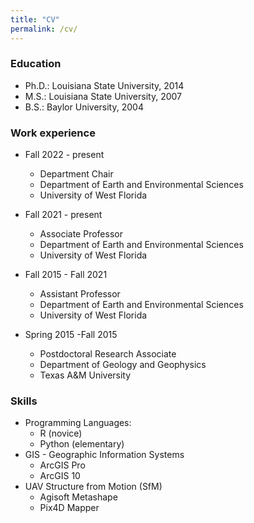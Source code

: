 ```yaml
---
title: "CV"
permalink: /cv/
---
```


### Education

* Ph.D.: Louisiana State University, 2014
* M.S.: Louisiana State University, 2007
* B.S.: Baylor University, 2004


### Work experience

- Fall 2022 - present
  - Department Chair
  - Department of Earth and Environmental Sciences
  - University of West Florida

- Fall 2021 - present
  - Associate Professor
  - Department of Earth and Environmental Sciences
  - University of West Florida

- Fall 2015 - Fall 2021
  - Assistant Professor
  - Department of Earth and Environmental Sciences
  - University of West Florida

- Spring 2015 -Fall 2015
  - Postdoctoral Research Associate
  - Department of Geology and Geophysics
  - Texas A&M University
  
  
### Skills

* Programming Languages:
  * R (novice)
  * Python (elementary)
* GIS - Geographic Information Systems
  * ArcGIS Pro
  * ArcGIS 10
* UAV Structure from Motion (SfM)
  * Agisoft Metashape
  * Pix4D Mapper


